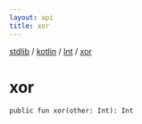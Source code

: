 ```yaml
---
layout: api
title: xor
---
```

[stdlib](../../index.md) / [kotlin](../index.md) / [Int](index.md) / [xor](xor.md)

# xor

```
public fun xor(other: Int): Int
```
